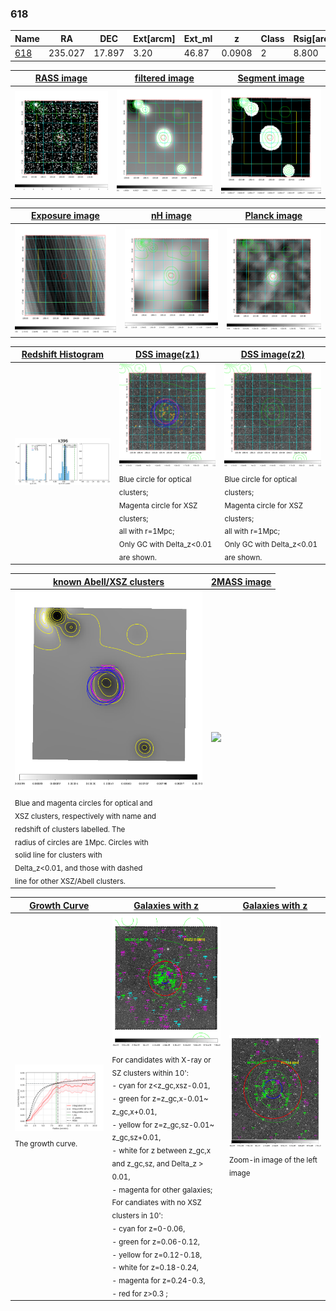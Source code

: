 <div STYLE="page-break-after: always;"></div>

### 618

|Name          |RA          |DEC      | Ext[arcm] | Ext_ml | z    | Class| Rsig[arcmin] | CRsig[c/s] | CR500[c/s] | R500[Mpc] |L500[erg/s]|F500[erg/s/cm^2]| M500[Msun]|Tx[keV]|beta|GC(XSZ,Delta_z<0.01)| GC(OPT,Delta_z<0.01)|GC|alias|
|--------------|------------|------------|---|---|-----------|--------|------|------|----|----|----|----|----|----|----|----|----|----|---|
|[618](script/618.md)     | 235.027       | 17.897       | 3.20    | 46.87   | 0.0908 | 2   | 8.800 |0.311 |0.314 |0.947 |1.249e+44 |6.048e-12 |2.634e+14 |4.004 |1.606 |Tar, |redMaPPer, |Tar, |k396|

|[RASS image](../image/618/618_img.pdf)|[filtered image](../image/618/618_fil.pdf)|[Segment image](../image/618/618_seg.pdf)|
|-------------------|--------------------|-------------------|
| <img src="../image/618/618_img.png" width="300">  | <img src="../image/618/618_fil.png" width="300">   | <img src="../image/618/618_seg.png" width="300">  |

|[Exposure image](../image/618/618_mex.pdf)| [nH image](../image/618/618_nh.pdf)| [Planck image](../image/618/618_p.pdf)|
|-------------------|--------------------|-------------------|
|<img src="../image/618/618_mex.png" width="300">   | <img src="../image/618/618_nh.png" width="300">    | <img src="../image/618/618_p.png" width="300"> |

|[Redshift Histogram](../image/618/618_zg.pdf) | [DSS image(z1)](../image/618/618_dss_z1.pdf)      |  [DSS image(z2)](../image/618/618_dss_z2.pdf)    |
|-------------------|--------------------|-------------------|
|<img src="../image/618/618_zg.png" width="300"> |<img src="../image/618/618_dss_z1.png" width="300"> <sub><br>Blue circle for optical clusters; <br>Magenta circle for XSZ clusters; <br>all with r=1Mpc; <br>Only GC with Delta_z<0.01 are shown. </sub>| <img src="../image/618/618_dss_z2.png" width="300"><sub><br>Blue circle for optical clusters; <br>Magenta circle for XSZ clusters; <br>all with r=1Mpc; <br>Only GC with Delta_z<0.01 are shown. </sub> |

|[known Abell/XSZ clusters](../image/618/618_m.pdf) | [2MASS image](../image/618/618_2mass.pdf)      |
|-------------------|-------------------|
|<img src=../image/618/618_m.png width="300"> <sub><br>Blue and magenta circles for optical and <br>XSZ clusters, respectively with name and <br>redshift of clusters labelled. The <br>radius of circles are 1Mpc. Circles with <br>solid line for clusters with <br>Delta_z<0.01, and those with dashed <br>line for other XSZ/Abell clusters.        </sub>|<img src="../image/618/618_2mass.png" width="300">  |

|[Growth Curve](../image/618/618_gca_all.png) |[Galaxies with z](../image/618/618_opt_ned.pdf) |[Galaxies with z](../image/618/618_opt_ned_zoom.pdf) |
|-------------------|-------------------|-------------------|
| <img src="../image/618/618_gca_all.png" width="300"> <sub><br>The growth curve.</sub>| <img src=../image/618/618_opt_ned.png width="300"> <br><sub> For candidates with X-ray or SZ clusters within 10': <br> - cyan for z<z_gc,xsz-0.01, <br> - green for z=z_gc,x-0.01~ z_gc,x+0.01, <br> - yellow for z=z_gc,sz-0.01~ z_gc,sz+0.01, <br> - white for z between z_gc,x and z_gc,sz, and Delta_z > 0.01, <br> - magenta for other galaxies; <br>For candiates with no XSZ clusters in 10': <br> - cyan for z=0-0.06, <br> - green for z=0.06-0.12, <br> - yellow for z=0.12-0.18, <br> - white for z=0.18-0.24, <br> - magenta for z=0.24-0.3, <br> - red for z>0.3 ;  </sub>|<img src=../image/618/618_opt_ned_zoom.png width="300">  <br><sub> Zoom-in image of the left image</sub>|




